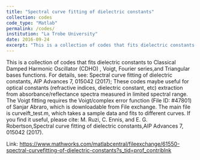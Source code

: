 ```yaml
---
title: "Spectral curve fitting of dielectric constants"
collection: codes
code_type: "Matlab"
permalink: /codes/ 
institution: "La Trobe University"
date: 2016-09-24
excerpt: "This is a collection of codes that fits dielectric constants to Classical Damped Harmonic Oscillator (CDHO) , Voigt, Fourier series,and Triangular bases functions."
---
```

This is a collection of codes that fits dielectric constants to Classical Damped Harmonic Oscillator (CDHO) , Voigt, Fourier series,and Triangular bases functions. For details, see: Spectral curve fitting of dielectric constants, AIP Advances 7, 015042 (2017); 
These codes maybe useful for optical constants (refractive indices, dielectric constant, etc) extraction from absorbance/reflectance spectra measured in limited spectral range. 
The Voigt fitting requires the Voigt/complex error function (File ID: #47801) of Sanjar Abraro, which is downloadable from File exchange. 
The main file is curveift_test.m, which takes a sample data and fits to different curves. 
If you find it useful, please cite: M. Ruzi, C. Ennis, and E. G. Robertson,Spectral curve fitting of dielectric constants,AIP Advances 7, 015042 (2017).

Link: https://www.mathworks.com/matlabcentral/fileexchange/61550-spectral-curvefitting-of-dielectric-constants?s_tid=prof_contriblnk
